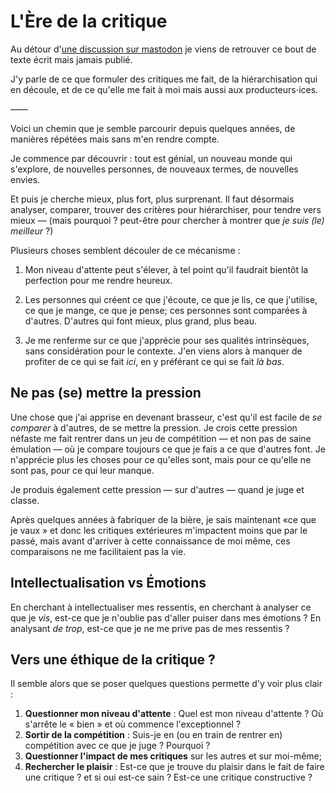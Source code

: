 # L'Ère de la critique

Au détour d'[une discussion sur mastodon](https://tutut.delire.party/@almet/108257053355480866) je viens de retrouver ce bout de texte écrit mais jamais publié.

J'y parle de ce que formuler des critiques me fait, de la hiérarchisation qui en découle, et de ce qu'elle me fait à moi mais aussi aux producteurs⋅ices.

——

Voici un chemin que je semble parcourir depuis quelques années, de manières répétées mais sans m'en rendre compte.

Je commence par découvrir : tout est génial, un nouveau monde qui s'explore, de nouvelles personnes, de nouveaux termes, de nouvelles envies.

Et puis je cherche mieux, plus fort, plus surprenant. Il faut désormais analyser, comparer, trouver des critères pour hiérarchiser, pour tendre vers mieux — (mais pourquoi ? peut-être pour chercher à montrer que *je suis (le) meilleur* ?)

Plusieurs choses semblent découler de ce mécanisme :

1. Mon niveau d'attente peut s'élever, à tel point qu'il faudrait bientôt la perfection pour me rendre heureux.

2. Les personnes qui créent ce que j'écoute, ce que je lis, ce que j'utilise, ce que je mange, ce que je pense; ces personnes sont comparées à d'autres. D'autres qui font mieux, plus grand, plus beau.

3. Je me renferme sur ce que j'apprécie pour ses qualités intrinsèques, sans considération pour le contexte. J'en viens alors à manquer de profiter de ce qui se fait *ici*, en y préférant ce qui se fait *là bas*.

## Ne pas (se) mettre la pression

Une chose que j'ai apprise en devenant brasseur, c'est qu'il est facile de *se comparer* à d'autres, de se mettre la pression. Je crois cette pression néfaste me fait rentrer dans un jeu de compétition — et non pas de saine émulation — où je compare toujours ce que je fais a ce que d'autres font. Je n'apprécie plus les choses pour ce qu'elles sont, mais pour ce qu'elle ne sont pas, pour ce qui leur manque.

Je produis également cette pression — sur d'autres — quand je juge et classe.

Après quelques années à fabriquer de la bière, je sais maintenant «ce que je vaux » et donc les critiques extérieures m'impactent moins que par le passé, mais avant d'arriver à cette connaissance de moi même, ces comparaisons ne me facilitaient pas la vie.

## Intellectualisation vs Émotions

En cherchant à intellectualiser mes ressentis, en cherchant à analyser ce que je *vis*, est-ce que je n'oublie pas d'aller puiser dans mes émotions ? En analysant *de trop*, est-ce que je ne me prive pas de mes ressentis ?

## Vers une éthique de la critique ?

Il semble alors que se poser quelques questions permette d'y voir plus clair :

1. **Questionner mon niveau d'attente** : Quel est mon niveau d'attente ? Où s'arrête le « bien » et où commence l'exceptionnel ?
2. **Sortir de la compétition** : Suis-je en (ou en train de rentrer en) compétition avec ce que je juge ? Pourquoi ?
3. **Questionner l'impact de mes critiques** sur les autres et sur moi-même;
4. **Rechercher le plaisir** : Est-ce que je trouve du plaisir dans le fait de faire une critique ? et si oui est-ce sain ? Est-ce une critique constructive ?
